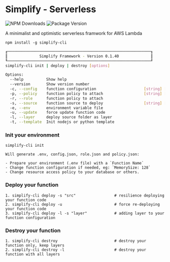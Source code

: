 # Simplify - Serverless

![NPM Downloads](https://img.shields.io/npm/dw/simplify-cli)
![Package Version](https://img.shields.io/github/package-json/v/simplify-framework/serverless?color=green)

A minimalist and optimistic serverless framwork for AWS Lambda

`npm install -g simplify-cli`

```bash
╓───────────────────────────────────────────────────────────────╖
║              Simplify Framework - Version 0.1.40              ║
╙───────────────────────────────────────────────────────────────╜
simplify-cli init | deploy | destroy [options]

Options:
  --help          Show help                                            [boolean]
  --version       Show version number                                  [boolean]
  -c, --config    function configuration                     [string] [required]
  -p, --policy    function policy to attach                  [string] [required]
  -r, --role      function policy to attach                             [string]
  -s, --source    function source to deploy                  [string] [required]
  -e, --env       environment variable file                             [string]
  -u, --update    force update function code                           [boolean]
  -l, --layer     deploy source folder as layer                        [boolean]
  -t, --template  Init nodejs or python template                        [string]
 ```
  
### Init your environment

    simplify-cli init

    Will generate .env, config.json, role.json and policy.json:
    
    - Prepare your environment (.env file) with a `Function Name`
    - Change function configuration if needed, eg: `MemorySize: 128`
    - Change resource access policy to your database or others.

### Deploy your function

    1. simplify-cli deploy -s "src"                 # resilience deploying your function code 
    2. simplify-cli deploy -u                       # force re-deploying your function code 
    3. simplify-cli deploy -l -s "layer"            # adding layer to your function configuration

### Destroy your function

    1. simplify-cli destroy                         # destroy your function only, keep layers
    2. simplify-cli destroy -l                      # destroy your function with all layers

